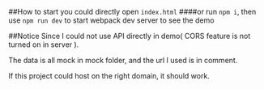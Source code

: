 ##How to start
you could directly open `index.html` 
####or 
run `npm i`, then use `npm run dev` to start webpack dev server to see the demo

##Notice
Since I could not use API directly in demo( CORS feature is not turned on in server ).

The data is all mock in mock folder, and the url I used is in comment.

If this project could host on the right domain, it should work.